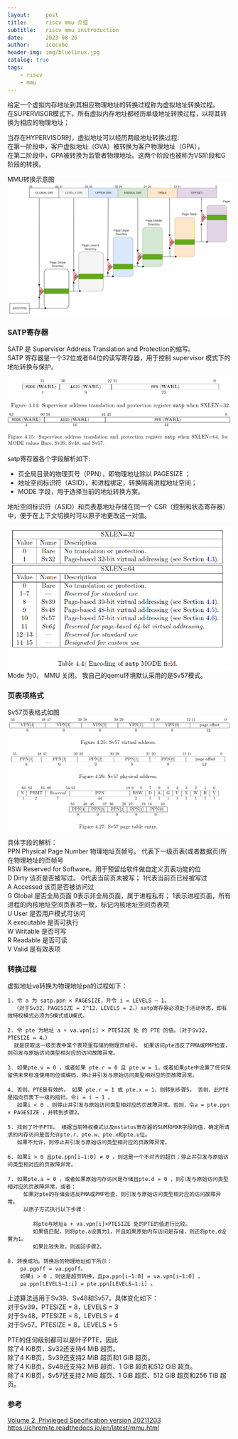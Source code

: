 ```yaml
---
layout:     post
title:      riscv mmu 介绍
subtitle:   riscv mmu instroduction
date:       2023-08-26
author:     icecube
header-img: img/bluelinux.jpg
catalog: true
tags:
    - riscv
    - mmu
---
```


给定一个虚拟内存地址到其相应物理地址的转换过程称为虚拟地址转换过程。  
在SUPERVISOR模式下，所有虚拟内存地址都经历单级地址转换过程，以将其转换为相应的物理地址；  

当存在HYPERVISOR时，虚拟地址可以经历两级地址转换过程:  
在第一阶段中，客户虚拟地址（GVA）被转换为客户物理地址（GPA），  
在第二阶段中，GPA被转换为监管者物理地址。这两个阶段也被称为VS阶段和G阶段的转换。

MMU转换示意图  
![](https://raw.githubusercontent.com/l3b2w1/l3b2w1.github.io/master/img/2023-08-26-riscv-mmu-sv57.PNG)  


### SATP寄存器
SATP 是 Supervisor Address Translation and Protection的缩写。  
SATP 寄存器是一个32位或者64位的读写寄存器，用于控制 supervisor 模式下的地址转换与保护。  

![](https://raw.githubusercontent.com/l3b2w1/l3b2w1.github.io/master/img/2023-08-26-riscv-mmu-satp32.PNG)   
![](https://raw.githubusercontent.com/l3b2w1/l3b2w1.github.io/master/img/2023-08-26-riscv-mmu-satp64.PNG)  


satp寄存器各个字段解析如下:
* 页全局目录的物理页号（PPN），即物理地址除以 PAGESIZE ；  
* 地址空间标识符（ASID），和进程绑定，转换隔离进程地址空间；
* MODE 字段，用于选择当前的地址转换方案。

地址空间标识符（ASID）和页表基地址存储在同一个 CSR（控制和状态寄存器）中，便于在上下文切换时可以原子地更改这一对值。

![](https://raw.githubusercontent.com/l3b2w1/l3b2w1.github.io/master/img/2023-08-26-riscv-mmu-satp-mode.PNG)  
Mode 为0， MMU 关闭。 我自己的qemu环境默认采用的是Sv57模式。

### 页表项格式
Sv57页表格式如图  
![](https://raw.githubusercontent.com/l3b2w1/l3b2w1.github.io/master/img/2023-08-26-riscv-mmu-page-table.PNG)

具体字段的解析：  
PPN Physical Page Number 物理地址页帧号。 代表下一级页表(或者数据页)所在物理地址的页帧号  
RSW Reserved for Software。用于预留给软件做自定义页表功能的位   
D Dirty 该页是否被写过。  0代表当前页未被写； 1代表当前页已经被写过  
A Accessed 该页是否被访问过    
G Global 是否全局页面  0表示非全局页面，属于进程私有； 1表示进程页面，所有进程的内核地址空间页表项一致，标记内核地址空间页表项  
U User 是否用户模式可访问  
X executable 是否可执行  
W Writable 是否可写  
R Readable 是否可读    
V Valid 是有效表项

### 转换过程
虚拟地址va转换为物理地址pa的过程如下：

	1. 令 a 为 satp.ppn × PAGESIZE，并令 i = LEVELS − 1。
      （对于Sv32，PAGESIZE = 2^12，LEVELS = 2。）satp寄存器必须处于活动状态，即有效特权模式必须为S模式或U模式。

	2. 令 pte 为地址 a + va.vpn[i] × PTESIZE 处 的 PTE 的值。（对于Sv32，PTESIZE = 4。）  
      就是获取这一级页表中某个表项里存储的物理页帧号。 如果访问pte违反了PMA或PMP检查，则引发与原始访问类型相对应的访问故障异常。

	3. 如果pte.v = 0 ，或者如果 pte.r = 0 且 pte.w = 1，或者如果pte中设置了任何保留供未来标准使用的位或编码，停止并引发与原始访问类型相对应的页故障异常。

	4. 否则，PTE是有效的。 如果 pte.r = 1 或 pte.x = 1，则转到步骤5。 否则，此PTE是指向页表下一级的指针。令i = i − 1 。
	   如果i < 0 ，则停止并引发与原始访问类型相对应的页故障异常。否则，令a = pte.ppn × PAGESIZE ，并转到步骤2。

	5. 找到了叶子PTE。 根据当前特权模式以及mstatus寄存器的SUM和MXR字段的值，确定所请求的内存访问是否允许pte.r、pte.w、pte.x和pte.u位。
	   如果不允许，则停止并引发与原始访问类型相对应的页故障异常。

	6. 如果i > 0 且pte.ppn[i−1:0] ≠ 0 ，则这是一个不对齐的超页；停止并引发与原始访问类型相对应的页故障异常。

	7. 如果pte.a = 0 ，或者如果原始内存访问是存储且pte.d = 0 ，则引发与原始访问类型相对应的页故障异常，或者：
		 如果对pte的存储会违反PMA或PMP检查，则引发与原始访问类型相对应的访问故障异常。
		 以原子方式执行以下步骤：

			将pte与地址a + va.vpn[i]×PTESIZE 处的PTE的值进行比较。  
			如果值匹配，则将pte.a设置为1，并且如果原始内存访问是存储，则还将pte.d设置为1。  
			如果比较失败，则返回步骤2。

	8. 转换成功。转换后的物理地址如下所示：
    	pa.pgoff = va.pgoff。
    	如果i > 0 ，则这是超页转换，且pa.ppn[i−1:0] = va.vpn[i−1:0] 。
    	pa.ppn[LEVELS−1:i] = pte.ppn[LEVELS−1:i] 。


上述算法适用于Sv39、Sv48和Sv57，具体变化如下：  
对于Sv39，PTESIZE = 8，LEVELS = 3  
对于Sv48，PTESIZE = 8，LEVELS = 4  
对于Sv57，PTESIZE = 8，LEVELS = 5

PTE的任何级别都可以是叶子PTE，因此  
除了4 KiB页，Sv32还支持4 MiB 超页。  
除了4 KiB页，Sv39还支持2 MiB 超页和1 GiB 超页。  
除了4 KiB页，Sv48还支持2 MiB 超页、1 GiB 超页和512 GiB 超页。  
除了4 KiB页，Sv57还支持2 MiB 超页、1 GiB 超页、512 GiB 超页和256 TiB 超页。  


### 参考
[Volume 2, Privileged Specification version 20211203](https://github.com/riscv/riscv-isa-manual/releases/download/Priv-v1.12/riscv-privileged-20211203.pdf)   
https://chromite.readthedocs.io/en/latest/mmu.html
